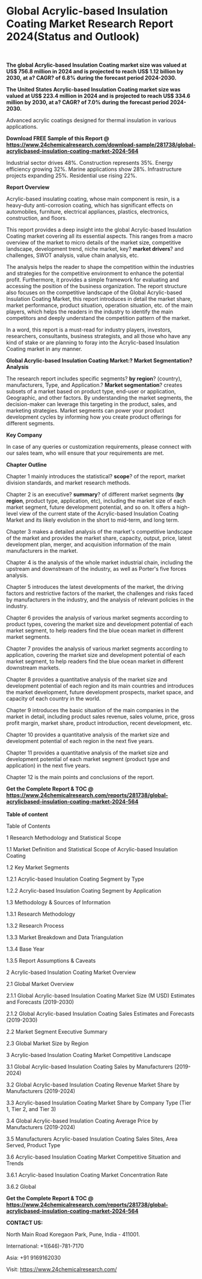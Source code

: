 <h1>Global Acrylic-based Insulation Coating Market Research Report 2024(Status and Outlook)</h1><br/><p><strong>The global Acrylic-based Insulation Coating market size was valued at US$ 756.8 million in 2024 and is projected to reach US$ 1.12 billion by 2030, at a? <strong>CAGR</strong>? of 6.8% during the forecast period 2024-2030.</strong></p><p><strong>The United States Acrylic-based Insulation Coating market size was valued at US$ 223.4 million in 2024 and is projected to reach US$ 334.6 million by 2030, at a? <strong>CAGR</strong>? of 7.0% during the forecast period 2024-2030.</strong></p><p>Advanced acrylic coatings designed for thermal insulation in various applications.</p><div><b>Download FREE Sample of this Report @ <a href="https://www.24chemicalresearch.com/download-sample/281738/global-acrylicbased-insulation-coating-market-2024-564">https://www.24chemicalresearch.com/download-sample/281738/global-acrylicbased-insulation-coating-market-2024-564</a></b></div><p>Industrial sector drives 48%. Construction represents 35%. Energy efficiency growing 32%. Marine applications show 28%. Infrastructure projects expanding 25%. Residential use rising 22%.</p><p><strong>Report Overview</strong></p><p>Acrylic-based insulating coating, whose main component is resin, is a heavy-duty anti-corrosion coating, which has significant effects on automobiles, furniture, electrical appliances, plastics, electronics, construction, and floors.</p><p>This report provides a deep insight into the global Acrylic-based Insulation Coating market covering all its essential aspects. This ranges from a macro overview of the market to micro details of the market size, competitive landscape, development trend, niche market, key? <strong>market drivers</strong>? and challenges, SWOT analysis, value chain analysis, etc.</p><p>The analysis helps the reader to shape the competition within the industries and strategies for the competitive environment to enhance the potential profit. Furthermore, it provides a simple framework for evaluating and accessing the position of the business organization. The report structure also focuses on the competitive landscape of the Global Acrylic-based Insulation Coating Market, this report introduces in detail the market share, market performance, product situation, operation situation, etc. of the main players, which helps the readers in the industry to identify the main competitors and deeply understand the competition pattern of the market.</p><p>In a word, this report is a must-read for industry players, investors, researchers, consultants, business strategists, and all those who have any kind of stake or are planning to foray into the Acrylic-based Insulation Coating market in any manner.</p><p><strong>Global Acrylic-based Insulation Coating Market:? Market Segmentation? Analysis</strong></p><p>The research report includes specific segments? <strong>by region</strong>? (country), manufacturers, Type, and Application.? <strong>Market segmentation</strong>? creates subsets of a market based on product type, end-user or application, Geographic, and other factors. By understanding the market segments, the decision-maker can leverage this targeting in the product, sales, and marketing strategies. Market segments can power your product development cycles by informing how you create product offerings for different segments.</p><p><strong>Key Company</strong></p><p>In case of any queries or customization requirements, please connect with our sales team, who will ensure that your requirements are met.</p><p><strong>Chapter Outline</strong></p><p>Chapter 1 mainly introduces the statistical? <strong><strong>scope</strong></strong>? of the report, market division standards, and market research methods.</p><p>Chapter 2 is an executive? <strong><strong>summary</strong></strong>? of different market segments (<strong>by region</strong>, product type, application, etc), including the market size of each market segment, future development potential, and so on. It offers a high-level view of the current state of the Acrylic-based Insulation Coating Market and its likely evolution in the short to mid-term, and long term.</p><p>Chapter 3 makes a detailed analysis of the market's competitive landscape of the market and provides the market share, capacity, output, price, latest development plan, merger, and acquisition information of the main manufacturers in the market.</p><p>Chapter 4 is the analysis of the whole market industrial chain, including the upstream and downstream of the industry, as well as Porter's five forces analysis.</p><p>Chapter 5 introduces the latest developments of the market, the driving factors and restrictive factors of the market, the challenges and risks faced by manufacturers in the industry, and the analysis of relevant policies in the industry.</p><p>Chapter 6 provides the analysis of various market segments according to product types, covering the market size and development potential of each market segment, to help readers find the blue ocean market in different market segments.</p><p>Chapter 7 provides the analysis of various market segments according to application, covering the market size and development potential of each market segment, to help readers find the blue ocean market in different downstream markets.</p><p>Chapter 8 provides a quantitative analysis of the market size and development potential of each region and its main countries and introduces the market development, future development prospects, market space, and capacity of each country in the world.</p><p>Chapter 9 introduces the basic situation of the main companies in the market in detail, including product sales revenue, sales volume, price, gross profit margin, market share, product introduction, recent development, etc.</p><p>Chapter 10 provides a quantitative analysis of the market size and development potential of each region in the next five years.</p><p>Chapter 11 provides a quantitative analysis of the market size and development potential of each market segment (product type and application) in the next five years.</p><p>Chapter 12 is the main points and conclusions of the report.</p><div><b>Get the Complete Report & TOC @ <a href="https://www.24chemicalresearch.com/reports/281738/global-acrylicbased-insulation-coating-market-2024-564">https://www.24chemicalresearch.com/reports/281738/global-acrylicbased-insulation-coating-market-2024-564</a></b></div><br><b>Table of content</b><p>Table of Contents<br />
 
  1 Research Methodology and Statistical Scope<br />
 
  1.1 Market Definition and Statistical Scope of Acrylic-based Insulation Coating<br />
 
  1.2 Key Market Segments<br />
 
  1.2.1 Acrylic-based Insulation Coating Segment by Type<br />
 
  1.2.2 Acrylic-based Insulation Coating Segment by Application<br />
 
  1.3 Methodology & Sources of Information<br />
 
  1.3.1 Research Methodology<br />
 
  1.3.2 Research Process<br />
 
  1.3.3 Market Breakdown and Data Triangulation<br />
 
  1.3.4 Base Year<br />
 
  1.3.5 Report Assumptions & Caveats<br />
 
  2 Acrylic-based Insulation Coating Market Overview<br />
 
  2.1 Global Market Overview<br />
 
  2.1.1 Global Acrylic-based Insulation Coating Market Size (M USD) Estimates and Forecasts (2019-2030)<br />
 
  2.1.2 Global Acrylic-based Insulation Coating Sales Estimates and Forecasts (2019-2030)<br />
 
  2.2 Market Segment Executive Summary<br />
 
  2.3 Global Market Size by Region<br />
 
  3 Acrylic-based Insulation Coating Market Competitive Landscape<br />
 
  3.1 Global Acrylic-based Insulation Coating Sales by Manufacturers (2019-2024)<br />
 
  3.2 Global Acrylic-based Insulation Coating Revenue Market Share by Manufacturers (2019-2024)<br />
 
  3.3 Acrylic-based Insulation Coating Market Share by Company Type (Tier 1, Tier 2, and Tier 3)<br />
 
  3.4 Global Acrylic-based Insulation Coating Average Price by Manufacturers (2019-2024)<br />
 
  3.5 Manufacturers Acrylic-based Insulation Coating Sales Sites, Area Served, Product Type<br />
 
  3.6 Acrylic-based Insulation Coating Market Competitive Situation and Trends<br />
 
  3.6.1 Acrylic-based Insulation Coating Market Concentration Rate<br />
 
  3.6.2 Global <br><div><b>Get the Complete Report & TOC @ <a href="https://www.24chemicalresearch.com/reports/281738/global-acrylicbased-insulation-coating-market-2024-564">https://www.24chemicalresearch.com/reports/281738/global-acrylicbased-insulation-coating-market-2024-564</a></b></div></p>
 
 <b>CONTACT US:</b><br>
 
 North Main Road Koregaon Park, Pune, India - 411001.<br/>
 
 International: +1(646)-781-7170<br/>
 
 Asia: +91 9169162030<br/>
 
 Visit: <a href="https://www.24chemicalresearch.com/">https://www.24chemicalresearch.com/</a>
 
 <br>